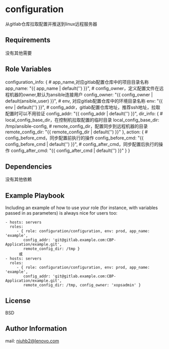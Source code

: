 configuration
=========

从gitlab仓库拉取配置并推送到linux远程服务器

Requirements
------------

没有其他需要

Role Variables
--------------

configuration_info: {
    # app_name,对应gitlab配置仓库中的项目目录名称
    app_name: "{{ app_name | default('') }}",
    # config_owner，定义配置文件在远程机器的owner,默认为ansible连接用户
    config_owner: "{{ config_owner | default(ansible_user) }}",
    # env, 对应gitlab配置仓库中的环境目录名称
    env: "{{ env | default('') }}",
    # config_addr，gitlab配置仓库地址，推荐ssh地址，拉取配置时可以不用验证
    config_addr: "{{ config_addr | default('') }}",
    dir_info: {
        # local_config_base_dir，在控制机拉取配置的临时目录
        local_config_base_dir: /tmp/ansible-config,
        # remote_config_dir，配置同步到远程机器的目录
        remote_config_dir: "{{ remote_config_dir | default('') }}"
    },
    action: {
        # config_before_cmd，同步配置前执行的操作
        config_before_cmd: "{{ config_before_cmd | default('') }}",
        # config_after_cmd，同步配置后执行的操作
        config_after_cmd: "{{ config_after_cmd | default('') }}"
    }
}

Dependencies
------------

没有其他依赖

Example Playbook
----------------

Including an example of how to use your role (for instance, with variables passed in as parameters) is always nice for users too:

    - hosts: servers
      roles:
         - { role: configuration/configuration, env: prod, app_name: 'example',
            config_addr: 'git@gitlab.example.com:CBP-Application/example.git',
            remote_config_dir: /tmp }
          或
    - hosts: servers
      roles:
         - { role: configuration/configuration, env: prod, app_name: 'example',
            config_addr: 'git@gitlab.example.com:CBP-Application/example.git',
            remote_config_dir: /tmp, config_owner: 'xopsadmin' }

License
-------

BSD

Author Information
------------------

mail: niuhb2@lenovo.com
